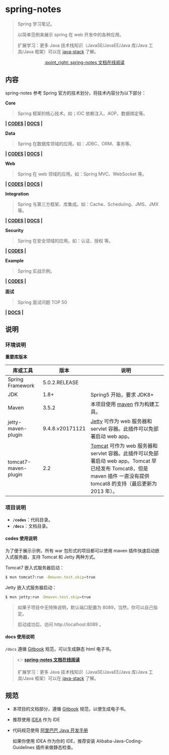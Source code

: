 # spring-notes

> Spring 学习笔记。
>
> 以简单范例来展示 spring 在 web 开发中的各种应用。
>
> 扩展学习：更多 Java 技术栈知识（JavaSE/JavaEE/Java 库/Java 工具/Java 框架）可以在 [java-stack](https://github.com/dunwu/java-stack) 了解。
>

<p align="center">
  <a href="https://dunwu.gitbooks.io/spring-notes/" target="_blank">
    :point_right: spring-notes 文档在线阅读
  </a>
</p>

## 内容

spring-notes 参考 Spring 官方的技术划分，将技术内容分为以下部分：

**Core**

> Spring 框架的核心技术。如；IOC 依赖注入、AOP、数据绑定等。

**| [CODES](https://github.com/dunwu/spring-notes/tree/master/codes/core) | [DOCS](https://github.com/dunwu/spring-notes/tree/master/docs/spring/core) |**

**Data**

> Spring 在数据库领域的应用。如：JDBC、ORM、事务等。

**| [CODES](https://github.com/dunwu/spring-notes/tree/master/codes/data) | [DOCS](https://github.com/dunwu/spring-notes/tree/master/docs/spring/data) |**

**Web**

> Spring 在 web 领域的应用。如：Spring MVC、WebSocket 等。

**| [CODES](https://github.com/dunwu/spring-notes/tree/master/codes/web) | [DOCS](https://github.com/dunwu/spring-notes/tree/master/docs/spring/web) |**

**Integration**

> Spring 与第三方框架、库集成。如：Cache、Scheduling、JMS、JMX 等。

**| [CODES](https://github.com/dunwu/spring-notes/tree/master/codes/integration) | [DOCS](https://github.com/dunwu/spring-notes/tree/master/docs/spring/integration) |**

**Security**

> Spring 在安全领域的应用。如：认证、授权 等。

**| [CODES](https://github.com/dunwu/spring-notes/tree/master/codes/security) |**

**Example**

> Spring 实战示例。

**| [CODES](https://github.com/dunwu/spring-notes/tree/master/codes/example) |**

**面试**

> Spring 面试问题 TOP 50

**| [DOCS](https://github.com/dunwu/spring-notes/tree/master/docs/spring/spring-interview.md) |**

## 说明

### 环境说明

**重要库版本**

| 库或工具             | 版本            | 说明                                                                                                                                                                                                          |
| -------------------- | --------------- | ------------------------------------------------------------------------------------------------------------------------------------------------------------------------------------------------------------- |
| Spring Framework     | 5.0.2.RELEASE   |                                                                                                                                                                                                               |
| JDK                  | 1.8+            | Spring5 开始，要求 JDK8+                                                                                                                                                                                      |
| Maven                | 3.5.2           | 本项目使用 [maven](https://maven.apache.org/index.html) 作为构建工具。                                                                                                                                        |
| jetty-maven-plugin   | 9.4.8.v20171121 | [Jetty](http://www.eclipse.org/jetty/) 可作为 web 服务器和 servlet 容器。此插件可以免部署启动 web app。                                                                                                       |
| tomcat7-maven-plugin | 2.2             | [Tomcat](https://tomcat.apache.org/index.html) 可作为 web 服务器和 servlet 容器。此插件可以免部署启动 web app。Tomcat 早已经发布 Tomcat8，但是 maven 插件 一直没有提供 tomcat8 的支持（最后更新为 2013 年）。 |

### 项目说明

- **`/codes`**：代码目录。
- **`/docs`**：文档目录。

#### codes 使用说明

为了便于展示示例，所有 war 包形式的项目都可以使用 maven 插件快速启动嵌入式服务器，支持 Tomcat 和 Jetty 两种方式。

Tomcat7 嵌入式服务器启动：

```bash
$ mvn tomcat7:run -Dmaven.test.skip=true
```

Jetty 嵌入式服务器启动：

```bash
$ mvn jetty:run -Dmaven.test.skip=true
```

> 如果子项目中无特殊说明，默认端口配置为 8089，当然，你可以自己指定。
>
> 启动成功后，访问 http://localhost:8089 。

#### docs 使用说明

`/docs` 遵循 [Gitbook](https://github.com/GitbookIO/gitbook) 规范，可以生成静态 html 电子书。

> :point_right: [**spring-notes 文档在线阅读**](https://dunwu.gitbooks.io/spring-notes/)
>
> 扩展学习：更多 Java 技术栈知识（JavaSE/JavaEE/Java 库/Java 工具/Java 框架）可以在 [java-stack](https://github.com/dunwu/java-stack) 了解。

## 规范

- 本项目的文档部分，遵循 [Gitbook](https://github.com/GitbookIO/gitbook) 规范，以便生成电子书。

- 推荐使用 [IDEA](https://www.jetbrains.com/idea/) 作为 IDE

- 代码规范使用 [阿里巴巴 Java 开发手册](https://github.com/alibaba/p3c)

  如果你使用 IDEA 作为你的 IDE，推荐安装 Alibaba-Java-Coding-Guidelines 插件来做静态检查。

